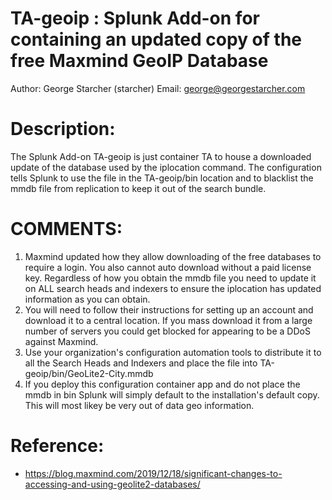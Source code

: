 # TA-geoip : Splunk Add-on for containing an updated copy of the free Maxmind GeoIP Database

Author: George Starcher (starcher)
Email: george@georgestarcher.com

# Description:

The Splunk Add-on TA-geoip is just container TA to house a downloaded update of the database used by the iplocation command.
The configuration tells Splunk to use the file in the TA-geoip/bin location and to blacklist the mmdb file from replication to keep it out of the search bundle.

# COMMENTS:

1. Maxmind updated how they allow downloading of the free databases to require a login. You also cannot auto download without a paid license key. Regardless of how you obtain the mmdb file you need to update it on ALL search heads and indexers to ensure the iplocation has updated information as you can obtain.
2. You will need to follow their instructions for setting up an account and download it to a central location. If you mass download it from a large number of servers you could get blocked for appearing to be a DDoS against Maxmind.
3. Use your organization's configuration automation tools to distribute it to all the Search Heads and Indexers and place the file into TA-geoip/bin/GeoLite2-City.mmdb
4. If you deploy this configuration container app and do not place the mmdb in bin Splunk will simply default to the installation's default copy. This will most likey be very out of data geo information.

# Reference: 

* https://blog.maxmind.com/2019/12/18/significant-changes-to-accessing-and-using-geolite2-databases/


